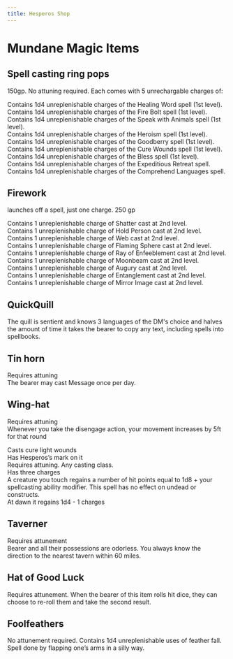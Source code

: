 ```yaml
---
title: Hesperos Shop
---
```


# Mundane Magic Items

## Spell casting ring pops

150gp. No attuning required. Each comes with 5 unrechargable charges of:

Contains 1d4 unreplenishable charges of the Healing Word spell (1st level).\
Contains 1d4 unreplenishable charges of the Fire Bolt spell (1st level).\
Contains 1d4 unreplenishable charges of the Speak with Animals spell (1st level).\
Contains 1d4 unreplenishable charges of the Heroism spell (1st level).\
Contains 1d4 unreplenishable charges of the Goodberry spell (1st level).\
Contains 1d4 unreplenishable charges of the Cure Wounds spell (1st level).\
Contains 1d4 unreplenishable charges of the Bless spell (1st level).\
Contains 1d4 unreplenishable charges of the Expeditious Retreat spell.\
Contains 1d4 unreplenishable charges of the Comprehend Languages spell.

## Firework 

launches off a spell, just one charge. 250 gp

Contains 1 unreplenishable charge of Shatter cast at 2nd level.\
Contains 1 unreplenishable charge of Hold Person cast at 2nd level.\
Contains 1 unreplenishable charge of Web cast at 2nd level.\
Contains 1 unreplenishable charge of Flaming Sphere cast at 2nd level.\
Contains 1 unreplenishable charge of Ray of Enfeeblement cast at 2nd level.\
Contains 1 unreplenishable charge of Moonbeam cast at 2nd level.\
Contains 1 unreplenishable charge of Augury cast at 2nd level.\
Contains 1 unreplenishable charge of Entanglement cast at 2nd level.\
Contains 1 unreplenishable charge of Mirror Image cast at 2nd level.

## QuickQuill
The quill is sentient and knows 3 languages of the DM's choice and halves the amount of time it takes the bearer to copy any text, including spells into spellbooks.

## Tin horn
Requires attuning\
The bearer may cast Message once per day.

## Wing-hat

Requires attuning\
Whenever you take the disengage action, your movement increases by 5ft for that round

Casts cure light wounds\
Has Hesperos’s mark on it\
Requires attuning. Any casting class.\
Has three charges\
A creature you touch regains a number of hit points equal to 1d8 + your spellcasting ability modifier. This spell has no effect on undead or constructs.\
At dawn it regains 1d4 - 1 charges

## Taverner
Requires attunement\
Bearer and all their possessions are odorless. You always know the direction to the nearest tavern within 60 miles.

## Hat of Good Luck
Requires attunement. When the bearer of this item rolls hit dice, they can choose to re-roll them and take the second result.

## Foolfeathers
No attunement required. Contains 1d4 unreplenishable uses of feather fall. Spell done by flapping one’s arms in a silly way.